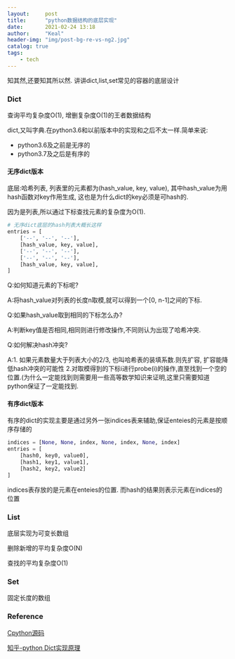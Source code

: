 ```yaml
---
layout:     post
title:      "python数据结构的底层实现"
date:       2021-02-24 13:18
author:     "Keal"
header-img: "img/post-bg-re-vs-ng2.jpg"
catalog: true
tags:
    - tech
---
```


知其然,还要知其所以然. 讲讲dict,list,set常见的容器的底层设计

### Dict

查询平均复杂度O(1), 增删复杂度O(1)的王者数据结构

dict,又叫字典.在python3.6和以前版本中的实现和之后不太一样.简单来说:

- python3.6及之前是无序的
- python3.7及之后是有序的

#### 无序dict版本

底层:哈希列表, 列表里的元素都为(hash_value, key, value), 其中hash_value为用hash函数对key作用生成, 这也是为什么dict的key必须是可hash的.

因为是列表,所以通过下标查找元素的复杂度为O(1).

```python
# 无序dict底层的hash列表大概长这样
entries = [
    ['--', '--', '--'],
    [hash_value, key, value],
    ['--', '--', '--'],
    ['--', '--', '--'],
    [hash_value, key, value],
]
```

Q:如何知道元素的下标呢?

A:将hash_value对列表的长度n取模,就可以得到一个[0, n-1]之间的下标.

Q:如果hash_value取到相同的下标怎么办?

A:判断key值是否相同,相同则进行修改操作,不同则认为出现了哈希冲突.

Q:如何解决hash冲突?

A:1. 如果元素数量大于列表大小的2/3, 也叫哈希表的装填系数.则先扩容, 扩容能降低hash冲突的可能性
    2.对取模得到的下标i进行probe(i)的操作,直至找到一个空的位置.(为什么一定能找到则需要用一些高等数学知识来证明,这里只需要知道python保证了一定能找到.

#### 有序dict版本

有序的dict的实现主要是通过另外一张indices表来辅助,保证enteies的元素是按顺序存储的

```python
indices = [None, None, index, None, index, None, index]
entries = [
    [hash0, key0, value0],
    [hash1, key1, value1],
    [hash2, key2, value2]
]
```

indices表存放的是元素在enteies的位置. 而hash的结果则表示元素在indices的位置

### List

底层实现为可变长数组

删除新增的平均复杂度O(N)

查找的平均复杂度O(1)

### Set

固定长度的数组

### Reference

[Cpython源码](https://github.com/python/cpython/tree/bb86bf4c4eaa30b1f5192dab9f389ce0bb61114d)

[知乎-python Dict实现原理](https://zhuanlan.zhihu.com/p/74003719)